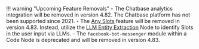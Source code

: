 
!!! warning "Upcoming Feature Removals"
    - The Chatbase analytics integration will be removed in version 4.82. The Chatbase platform has not been supported since 2021.
    - The [Any Slots](https://docs.cognigy.com/ai/empower/nlu/slots-and-lexicons/any-slots/) feature will be removed in version 4.83. Instead, utilize the [LLM Entity Extraction](https://docs.cognigy.com/ai/nodes/other-nodes/llm-entity-extract/) Node to identify Slots in the user input via LLMs.
    - The `facebook-bot-messenger` module within a Code Node is deprecated and will be removed in version 4.83.
